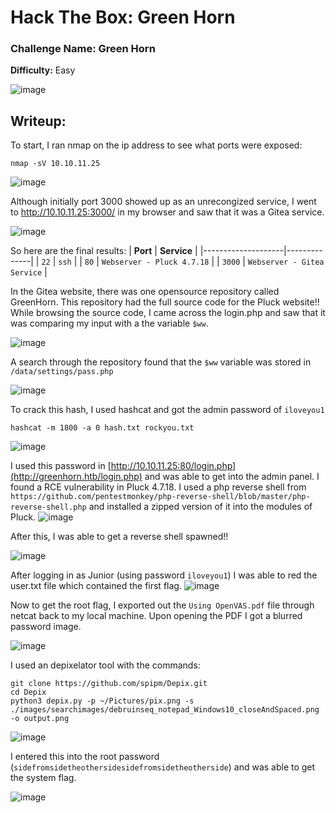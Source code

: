# Hack The Box: Green Horn

### Challenge Name: Green Horn
**Difficulty:** Easy

![image](https://github.com/user-attachments/assets/9d579f42-4378-4cc0-8183-aa3ae39557d3)


## Writeup:

To start, I ran nmap on the ip address to see what ports were exposed:

`nmap -sV 10.10.11.25`

![image](https://github.com/user-attachments/assets/6535f137-356a-47d1-882c-7194a67e62f5)


Although initially port 3000 showed up as an unrecongized service, I went to http://10.10.11.25:3000/ in my browser and saw that it was a Gitea service.

![image](https://github.com/user-attachments/assets/b8c04bca-69dc-4ea6-bee1-6539757e3a19)

So here are the final results:
| **Port**       | **Service** |
|--------------------|--------------|
| `22`     | `ssh`          |
| `80`     | `Webserver - Pluck 4.7.18`          |
| `3000`     | `Webserver - Gitea Service`          |

In the Gitea website, there was one opensource repository called GreenHorn. This repository had the full source code for the Pluck website!!
While browsing the source code, I came across the login.php and saw that it was comparing my input with a the variable `$ww`. 

![image](https://github.com/user-attachments/assets/f0d442cb-f67f-4b75-a0fe-c3deb80d59eb)

A search through the repository found that the `$ww` variable was stored in `/data/settings/pass.php`

![image](https://github.com/user-attachments/assets/8d1d8789-101b-4db4-a195-d49a4dcfeb9a)


To crack this hash, I used hashcat and got the admin password of `iloveyou1`

`hashcat -m 1800 -a 0 hash.txt rockyou.txt`

![image](https://github.com/user-attachments/assets/b24bf56e-e21d-438d-aebc-9dacb38ebb15)


I used this password in [http://10.10.11.25:80/login.php](http://greenhorn.htb/login.php) and was able to get into the admin panel. I found a RCE vulnerability in Pluck 4.7.18. I used a php reverse shell from 
`https://github.com/pentestmonkey/php-reverse-shell/blob/master/php-reverse-shell.php` and installed a zipped version of it into the modules of Pluck.
![image](https://github.com/user-attachments/assets/e4eeec92-66e6-4130-9ab8-00872eefc04f)


After this, I was able to get a reverse shell spawned!!

![image](https://github.com/user-attachments/assets/998aa5f1-61bd-4602-bbf4-04f9cd089486)


After logging in as Junior (using password `iloveyou1`) I was able to red the user.txt file which contained the first flag.
![image](https://github.com/user-attachments/assets/b95954c1-d3da-4e05-b60b-556ba2acbe85)


Now to get the root flag, I exported out the `Using OpenVAS.pdf` file through netcat back to my local machine. Upon opening the PDF I got a blurred password image.

![image](https://github.com/user-attachments/assets/72840817-8c23-401c-b7b2-970d0732a1a0)

I used an depixelator tool with the commands:

```
git clone https://github.com/spipm/Depix.git
cd Depix
python3 depix.py -p ~/Pictures/pix.png -s ./images/searchimages/debruinseq_notepad_Windows10_closeAndSpaced.png -o output.png
```

![image](https://github.com/user-attachments/assets/f64a19c5-1681-4276-b26c-5e6d39265ae1)


I entered this into the root password (`sidefromsidetheothersidesidefromsidetheotherside`) and was able to get the system flag.

![image](https://github.com/user-attachments/assets/cc9d50e4-8dfc-489d-aa7a-1120370c734e)


